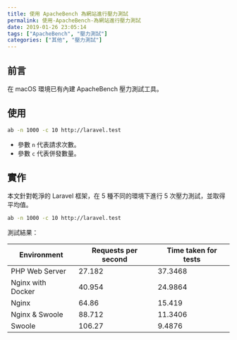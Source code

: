 ```yaml
---
title: 使用 ApacheBench 為網站進行壓力測試
permalink: 使用-ApacheBench-為網站進行壓力測試
date: 2019-01-26 23:05:14
tags: ["ApacheBench", "壓力測試"]
categories: ["其他", "壓力測試"]
---
```


## 前言

在 macOS 環境已有內建 ApacheBench 壓力測試工具。

## 使用

```BASH
ab -n 1000 -c 10 http://laravel.test
```

- 參數 `n` 代表請求次數。
- 參數 `c` 代表併發數量。

## 實作

本文針對乾淨的 Laravel 框架，在 5 種不同的環境下進行 5 次壓力測試，並取得平均值。

```BASH
ab -n 1000 -c 10 http://laravel.test
```

測試結果：

| Environment       | Requests per second | Time taken for tests |
| ----------------- | ------------------- | -------------------- |
| PHP Web Server    | 27.182              | 37.3468              |
| Nginx with Docker | 40.954              | 24.9864              |
| Nginx             | 64.86               | 15.419               |
| Nginx & Swoole    | 88.712              | 11.3406              |
| Swoole            | 106.27              | 9.4876               |

